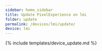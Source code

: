 ```yaml
---
sidebar: home_sidebar
title: Update PixelExperience on lmi
folder: update
permalink: /devices/lmi/update/
device: lmi
---
```

{% include templates/device_update.md %}
